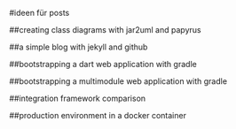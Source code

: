 #ideen für posts

##creating class diagrams with jar2uml and papyrus

##a simple blog with jekyll and github

##bootstrapping a dart web application with gradle

##bootstrapping a multimodule web application with gradle

##integration framework comparison

##production environment in a docker container